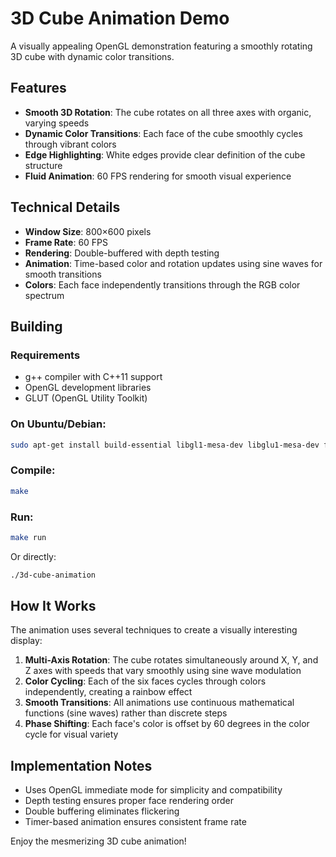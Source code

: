 # 3D Cube Animation Demo

A visually appealing OpenGL demonstration featuring a smoothly rotating 3D cube with dynamic color transitions.

## Features

- **Smooth 3D Rotation**: The cube rotates on all three axes with organic, varying speeds
- **Dynamic Color Transitions**: Each face of the cube smoothly cycles through vibrant colors
- **Edge Highlighting**: White edges provide clear definition of the cube structure
- **Fluid Animation**: 60 FPS rendering for smooth visual experience

## Technical Details

- **Window Size**: 800×600 pixels
- **Frame Rate**: 60 FPS
- **Rendering**: Double-buffered with depth testing
- **Animation**: Time-based color and rotation updates using sine waves for smooth transitions
- **Colors**: Each face independently transitions through the RGB color spectrum

## Building

### Requirements
- g++ compiler with C++11 support
- OpenGL development libraries
- GLUT (OpenGL Utility Toolkit)

### On Ubuntu/Debian:
```bash
sudo apt-get install build-essential libgl1-mesa-dev libglu1-mesa-dev freeglut3-dev
```

### Compile:
```bash
make
```

### Run:
```bash
make run
```

Or directly:
```bash
./3d-cube-animation
```

## How It Works

The animation uses several techniques to create a visually interesting display:

1. **Multi-Axis Rotation**: The cube rotates simultaneously around X, Y, and Z axes with speeds that vary smoothly using sine wave modulation
2. **Color Cycling**: Each of the six faces cycles through colors independently, creating a rainbow effect
3. **Smooth Transitions**: All animations use continuous mathematical functions (sine waves) rather than discrete steps
4. **Phase Shifting**: Each face's color is offset by 60 degrees in the color cycle for visual variety

## Implementation Notes

- Uses OpenGL immediate mode for simplicity and compatibility
- Depth testing ensures proper face rendering order
- Double buffering eliminates flickering
- Timer-based animation ensures consistent frame rate

Enjoy the mesmerizing 3D cube animation!
